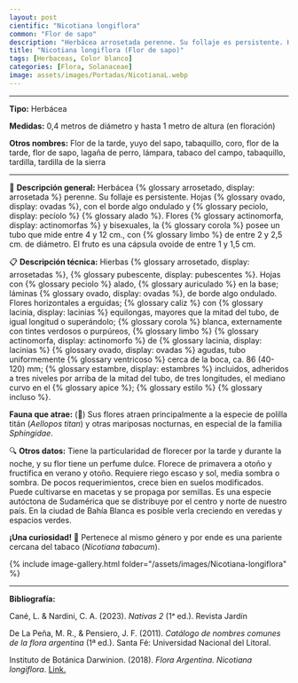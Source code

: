```yaml
---
layout: post
cientific: "Nicotiana longiflora"
common: "Flor de sapo"
description: "Herbácea arrosetada perenne. Su follaje es persistente. Hojas ovadas, con el borde algo ondulado y pecíolo alado. Flores actinomorfas y bisexuales, la corola posee un tubo que mide entre 4 y 12 cm., con limbo de entre 2 y 2,5 cm. de diámetro. El fruto es una cápsula ovoide de entre 1 y 1,5 cm."
title: "Nicotiana longiflora (Flor de sapo)"
tags: [Herbaceas, Color blanco]
categories: [Flora, Solanaceae]
image: assets/images/Portadas/NicotianaL.webp
---
```


***

**Tipo:** Herbácea

**Medidas:** 0,4 metros de diámetro y hasta 1 metro de altura (en floración)

**Otros nombres:** Flor de la tarde, yuyo del sapo, tabaquillo, coro, flor de la tarde, flor de sapo, lagaña de perro, lámpara, tabaco del campo, tabaquillo, tardilla, tardilla de la sierra

***

🌱 **Descripción general:** Herbácea {% glossary arrosetado, display: arrosetada %} perenne. Su follaje es persistente. Hojas {% glossary ovado, display: ovadas %}, con el borde algo ondulado y {% glossary peciolo, display: pecíolo %} {% glossary alado %}. Flores {% glossary actinomorfa, display: actinomorfas %} y bisexuales, la {% glossary corola %} posee un tubo que mide entre 4 y 12 cm., con {% glossary limbo %} de entre 2 y 2,5 cm. de diámetro. El fruto es una cápsula ovoide de entre 1 y 1,5 cm.

📋 **Descripción técnica:** Hierbas {% glossary arrosetado, display: arrosetadas %}, {% glossary pubescente, display: pubescentes %}. Hojas con {% glossary peciolo %} alado, {% glossary auriculado %} en la base; láminas {% glossary ovado, display: ovadas %}, de borde algo ondulado. Flores horizontales a erguidas; {% glossary caliz %} con {% glossary lacinia, display: lacinias %} equilongas, mayores que la mitad del tubo, de igual longitud o superándolo; {% glossary corola %} blanca, externamente con tintes verdosos o purpúreos, {% glossary limbo %} {% glossary actinomorfa, display: actinomorfo %} de {% glossary lacinia, display: lacinias %} {% glossary ovado, display: ovadas %} agudas, tubo uniformemente {% glossary ventricoso %} cerca de la boca, ca. 86 (40-120) mm; {% glossary estambre, display: estambres %} incluidos, adheridos a tres niveles por arriba de la mitad del tubo, de tres longitudes, el mediano curvo en el {% glossary apice %}; {% glossary estilo %} {% glossary incluso %}.

**Fauna que atrae:** (🦋) Sus flores atraen principalmente a la especie de polilla titán (*Aellopos titan*) y otras mariposas nocturnas, en especial de la familia *Sphingidae*.

🔍 **Otros datos:** Tiene la particularidad de florecer por la tarde y durante la noche, y su flor tiene un perfume dulce. Florece de primavera a otoño y fructifica en verano y otoño. Requiere riego escaso y sol, media sombra o sombra. De pocos requerimientos, crece bien en suelos modificados. Puede cultivarse en macetas y se propaga por semillas. Es una especie autóctona de Sudamérica que se distribuye por el centro y norte de nuestro país. En la ciudad de Bahía Blanca es posible verla creciendo en veredas y espacios verdes.

**¡Una curiosidad!** 👀 Pertenece al mismo género y por ende es una pariente cercana del tabaco (*Nicotiana tabacum*).

 {% include image-gallery.html folder="/assets/images/Nicotiana-longiflora" %}

***

**Bibliografía:**

Cané, L. & Nardini, C. A. (2023). *Nativas 2* (1ᵃ ed.). Revista Jardín

De La Peña, M. R., & Pensiero, J. F. (2011). *Catálogo de nombres comunes de la flora argentina* (1ª ed.). Santa Fé: Universidad Nacional del Litoral.

Instituto de Botánica Darwinion. (2018). *Flora Argentina. Nicotiana longiflora*. [Link.](https://buscador.floraargentina.edu.ar/species/details/6302)
